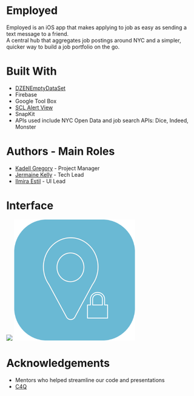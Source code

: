 # Employed

Employed is an iOS app that makes applying to job as easy as sending a text message to a friend.  
A central hub that aggregates job postings around NYC and a simpler, quicker way to build a job portfolio on the go.


# Built With
- [DZENEmptyDataSet](https://github.com/dzenbot/DZNEmptyDataSet)
- Firebase
- Google Tool Box
- [SCL Alert View](https://github.com/dogo/SCLAlertView)
- SnapKit
- APIs used include NYC Open Data and job search APIs: Dice, Indeed, Monster

# Authors - Main Roles
- [Kadell Gregory](https://github.com/kadellsays) - Project Manager
- [Jermaine Kelly](https://github.com/jerjunkel) - Tech Lead
- [Ilmira Estil](https://github.com/MiraEs) - UI Lead

# Interface
![](./Images/Screen%Shot%2017-03-22%at%6.06.48%PM.png)
<img src="https://github.com/C4Q/AC3.2-Navty/blob/master/Final_Navty_Logo.png?raw=true" width="320" />
# Acknowledgements
- Mentors who helped streamline our code and presentations
- [C4Q](http://www.c4q.nyc/)

